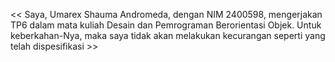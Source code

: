 << Saya, Umarex Shauma Andromeda, dengan NIM 2400598, mengerjakan TP6 dalam mata kuliah Desain dan Pemrograman Berorientasi Objek. Untuk keberkahan-Nya, maka saya tidak akan melakukan kecurangan seperti yang telah dispesifikasi >>
